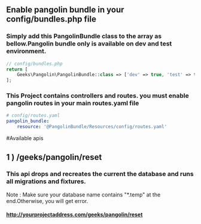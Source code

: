 ## Enable pangolin bundle in your config/bundles.php file

### Simply add this PangolinBundle class to the array as bellow.Pangolin bundle only is available on dev and test environment.

```php
// config/bundles.php
return [
    Geeks\Pangolin\PangolinBundle::class => ['dev' => true, 'test' => true],
];
```

### This Project contains controllers and routes. you must enable pangolin routes in your main routes.yaml file

```yaml
# config/routes.yaml
pangolin_bundle:
    resource: '@PangolinBundle/Resources/config/routes.yaml'
```

#Available apis 
## 1 ) /geeks/pangolin/reset
### This api drops and recreates the current the database and runs all migrations and fixtures.
Note : Make sure your database name contains "*.temp" at the end.Otherwise, you will get error.

#### http://yourprojectaddress.com/geeks/pangolin/reset